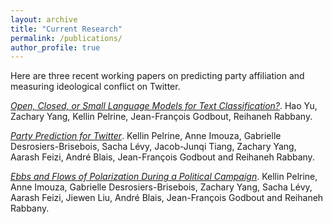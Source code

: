 ```yaml
---
layout: archive
title: "Current Research"
permalink: /publications/
author_profile: true
---
```


Here are three recent working papers on predicting party affiliation and measuring ideological conflict on Twitter.
							
[*Open, Closed, or Small Language Models for Text Classification?*](https://arxiv.org/abs/2308.10092). Hao Yu, Zachary Yang, Kellin Pelrine, Jean-François Godbout, Reihaneh Rabbany. 

[*Party Prediction for Twitter*](https://arxiv.org/abs/2308.13699). Kellin Pelrine, Anne Imouza, Gabrielle Desrosiers-Brisebois, Sacha Lévy, Jacob-Junqi Tiang, Zachary Yang, Aarash Feizi, André Blais, Jean-François Godbout and Reihaneh Rabbany.

[*Ebbs and Flows of Polarization During a Political Campaign*](https://jf-godbout.github.io/files/interpolar.pdf). Kellin Pelrine, Anne Imouza, Gabrielle Desrosiers-Brisebois, Zachary Yang, Sacha Lévy, Aarash Feizi, Jiewen Liu, André Blais, Jean-François Godbout and Reihaneh Rabbany.

